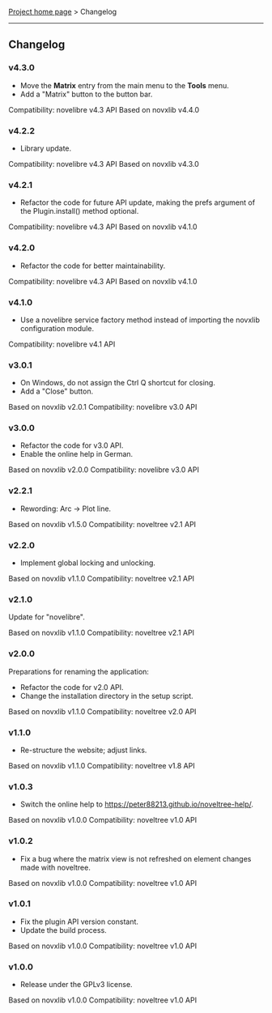 [Project home page](../) > Changelog

------------------------------------------------------------------------

## Changelog


### v4.3.0

- Move the **Matrix** entry from the main menu to the **Tools** menu.
- Add a "Matrix" button to the button bar.

Compatibility: novelibre v4.3 API
Based on novxlib v4.4.0

### v4.2.2

- Library update.

Compatibility: novelibre v4.3 API
Based on novxlib v4.3.0

### v4.2.1

- Refactor the code for future API update,
  making the prefs argument of the Plugin.install() method optional.

Compatibility: novelibre v4.3 API
Based on novxlib v4.1.0

### v4.2.0

- Refactor the code for better maintainability.

Compatibility: novelibre v4.3 API
Based on novxlib v4.1.0

### v4.1.0

- Use a novelibre service factory method instead of importing the novxlib configuration module.

Compatibility: novelibre v4.1 API

### v3.0.1

- On Windows, do not assign the Ctrl Q shortcut for closing.
- Add a "Close" button.

Based on novxlib v2.0.1
Compatibility: novelibre v3.0 API

### v3.0.0

- Refactor the code for v3.0 API.
- Enable the online help in German.

Based on novxlib v2.0.0
Compatibility: novelibre v3.0 API

### v2.2.1

- Rewording: Arc -> Plot line.

Based on novxlib v1.5.0
Compatibility: noveltree v2.1 API

### v2.2.0

- Implement global locking and unlocking.

Based on novxlib v1.1.0
Compatibility: noveltree v2.1 API

### v2.1.0

Update for "novelibre".

Based on novxlib v1.1.0
Compatibility: noveltree v2.1 API

### v2.0.0

Preparations for renaming the application:
- Refactor the code for v2.0 API.
- Change the installation directory in the setup script.

Based on novxlib v1.1.0
Compatibility: noveltree v2.0 API

### v1.1.0

- Re-structure the website; adjust links.

Based on novxlib v1.1.0
Compatibility: noveltree v1.8 API

### v1.0.3

- Switch the online help to https://peter88213.github.io/noveltree-help/.

Based on novxlib v1.0.0
Compatibility: noveltree v1.0 API

### v1.0.2

- Fix a bug where the matrix view is not refreshed on element changes made with noveltree.

Based on novxlib v1.0.0
Compatibility: noveltree v1.0 API

### v1.0.1

- Fix the plugin API version constant.
- Update the build process.

Based on novxlib v1.0.0
Compatibility: noveltree v1.0 API

### v1.0.0

- Release under the GPLv3 license.

Based on novxlib v1.0.0
Compatibility: noveltree v1.0 API
